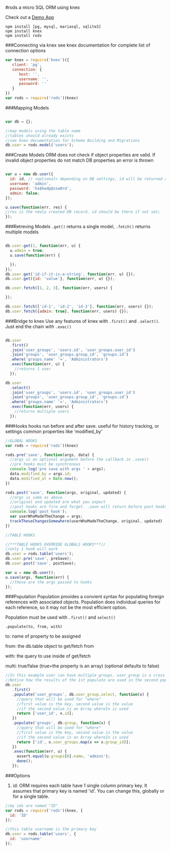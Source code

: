 #rods
a micro SQL ORM using knex 

Check out a [Demo App](https://github.com/hitgeek/rods-blog)

```
npm install [pg, mysql, mariasql, sqlite3]
npm install knex
npm install rods
```

###Connecting via knex
see knex documentation for complete list of connection options
```js
var knex = require('knex')({
   client: 'pg',
   connection: {
      host: '',
      username: '',
      password: ''
   }
})
var rods = require('rods')(knex)
```

###Mapping Models
```js

var db = {};

//map models using the table name
//tables should already exists
//see knex documentation for Schema Building and Migrations
db.user = rods.model('users');
```

###Create Models
ORM does not check if object properties are valid. If invalid object properties do not match DB properties an error is thrown
```js

var u = new db.user({
  id: id, // <optional> depending on DB settings, id will be returned after save, if not set
  username: 'admin',
  password: 'ha$hedp@ssw0rd',
  admin: false;
});

u.save(function(err, res) {
//res is the newly created DB record. id should be there if not set;
});
```

###Retreving Models
`.get()` returns a single model, `.fetch()` returns multiple models
```js

db.user.get(1, function(err, u) {
  u.admin = true;
  u.save(function(err) {

  });
});
db.user.get('id-if-it-is-a-string', function(err, u) {});
db.user.get({id: 'value'}, function(err, u) {});

db.user.fetch([1, 2, 3], function(err, users) {

});

db.user.fetch(['id-1', 'id-2', 'id-3'], function(err, users) {});
db.user.fetch({admin: true}, function(err, users) {});
```

###Bridge to knex
Use any features of knex with `.first()` and `.select()`. Just end the chain with `.exec()`
```js

db.user
  .first()
  .join('user_groups', 'users.id', 'user_groups.user_id')
  .join('groups', 'user_groups.group_id', 'groups.id')
  .where('groups.name' '=', 'Administrators')
  .exec(function(err, u) {
    //returns 1 user
  });

db.user
  .select()
  .join('user_groups', 'users.id', 'user_groups.user_id')
  .join('groups', 'user_groups.group_id', 'groups.id')
  .where('groups.name' '=', 'Administrators')
  .exec(function(err, users) {
    //returns multiple users
  });

```

###Hooks
hooks run before and after save. useful for history tracking, or settings common properties like 'modified_by'

```js
//GLOBAL HOOKS
var rods = require('rods')(knex)

rods.pre('save', function(args, data) {
  //args is an optional argument before the callback in .save()
  //pre hooks must be synchronous
  console.log('pre save with args ' + args);
  data.modified_by = args.id;
  data.modified_at = Date.now();
})

rods.post('save', function(args, original, updated) {
  //args is same as above
  //original and updated are what you expect
  //post hooks are fire and forget. .save will return before post hooks finish
  console.log('post hook');
  var userWhoMadeTheChange = args;
  trackTheseChangesSomewhere(userWhoMadeTheChange, original, updated)
})

//TABLE HOOKS

//***TABLE HOOKS OVERRIDE GLOBALS HOOKS***//
//only 1 hook will work
db.user = rods.table('users');
db.user.pre('save', preSave);
db.user.post('save', postSave);

var u = new db.user();
u.save(args, function(err) {
  //these are the args passed to hooks
});

```

###Population
Population provides a convient syntax for populating foreign references with associated objects. Population does individual queries for each reference, so it may not be the most efficient option.

Population must be used with `.first()` and `select()`

```.populate(to, from, with)```

to: name of property to be assigned

from: the db.table object to get/fetch from

with: the query to use inside of get/fetch

multi: true/false (true=the property is an array) (optional defaults to false)

```js
//In this example user can have multiple groups. user_group is a cross reference table between user & group
//Notice how the results of the 1st populate are used in the second populate
db.user
   .first()
   .populate('user_groups', db.user_group.select, function(x) {
     //query that will be used for "where"
     //first value is the key, second value is the value
     //if the second value is an Array whereIn is used
     return ['user_id', x.id];
   })
   .populate('groups', db.group, function(x) {
     //query that will be used for "where"
     //first value is the key, second value is the value
     //if the second value is an Array whereIn is used
     return ['id', x.user_groups.map(x => x.group_id)];
   })
   .exec(function(err, u) {
     assert.equal(u.groups[0].name, 'admins');
     done();
   });
```

###Options

1. id: ORM requires each table have 1 single column primary key. It assumes that primary key is named 'id'. You can change this, globally or for a single table.
```js
//my ids are named "ID"
var rods = require('rods')(knex, {
  id: 'ID'
});

//this table username is the primary key
db.user = rods.table('users', {
  id: 'username'
});


```


